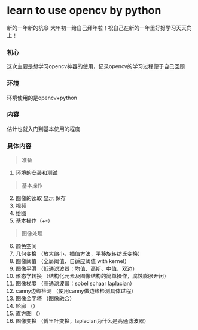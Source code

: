 # learn to use opencv by python
新的一年新的坑😄
大年初一给自己拜年啦！祝自己在新的一年里好好学习天天向上！

### 初心
这次主要是想学习opencv神器的使用，记录opencv的学习过程便于自己回顾
### 环境
环境使用的是opencv+python
### 内容
估计也就入门到基本使用的程度
### 具体内容

> 准备
1. 环境的安装和测试

> 基本操作
2. 图像的读取 显示 保存
3. 视频
4. 绘图
5. 基本操作（+-）

> 图像处理
6. 颜色空间
7. 几何变换			（放大缩小，插值方法，平移旋转纺氏变换）
8. 图像阈值			（全局阈值、自适应阈值 with kernel）
9. 图像平滑		（低通滤波器：均值、高斯、中值、双边）
10. 形态学转换 		（结构化元素及图像结构的简单操作，腐蚀膨胀开闭）
11. 图像梯度		（高通滤波器：sobel schaar laplacian）
12. canny边缘检测	（使用canny做边缘检测具体过程）
13. 图像金字塔		（图像融合）
14. 轮廓			（）
15. 直方图			（）
16. 图像变换		（傅里叶变换，laplacian为什么是高通滤波器）

